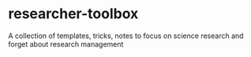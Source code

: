 # researcher-toolbox
A collection of templates, tricks, notes to focus on science research and forget about research management 
